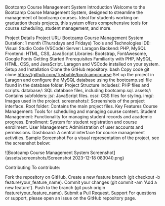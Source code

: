 Bootcamp Course Management System
Introduction
Welcome to the Bootcamp Course Management System, designed to streamline the management of bootcamp courses. Ideal for students working on graduation thesis projects, this system offers comprehensive tools for course scheduling, student management, and more.

Project Details
Project URL: Bootcamp Course Management System
Duration: 1 month (Thursdays and Fridays)
Tools and Technologies
IDE: Visual Studio Code (VSCode)
Server: Laragon
Backend: PHP, MySQL
Frontend: HTML, CSS, JavaScript
Libraries: Bootstrap, FontAwesome, Google Fonts
Getting Started
Prerequisites
Familiarity with PHP, MySQL, HTML, CSS, and JavaScript.
Laragon and VSCode installed on your system.
Setup and Installation
Clone the GitHub repository:
bash
Copy code
git clone https://github.com/Tusbahle/bootcampcourse
Set up the project in Laragon and configure the MySQL database using the bootcamp.sql file found in the database folder.
Project Structure
includes/: PHP files and scripts.
database/: SQL database files, including bootcamp.sql.
assets/: Contains subfolders:
js/: JavaScript files.
css/: CSS files for styling.
img/: Images used in the project.
screenshots/: Screenshots of the project interface.
Root folder: Contains the main project files.
Key Features
Course Management: Tools for scheduling and managing course content.
Student Management: Functionality for managing student records and academic progress.
Enrollment: System for student registration and course enrollment.
User Management: Administration of user accounts and permissions.
Dashboard: A central interface for course management activities.
Sample Screenshot
For a visual representation of the project, see the screenshot below:

![Bootcamp Course Management System Screenshot](assets/screenshots/Screenshot 2023-12-18 083040.png)

Contributing
To contribute:

Fork the repository on GitHub.
Create a new feature branch (git checkout -b feature/your_feature_name).
Commit your changes (git commit -am 'Add a new feature').
Push to the branch (git push origin feature/your_feature_name).
Submit a Pull Request.
Support
For questions or support, please open an issue on the GitHub repository page.
